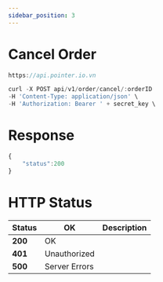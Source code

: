 ```yaml
---
sidebar_position: 3
---
```


# Cancel Order

```typescript title="Base URL"
https://api.pointer.io.vn
```

```typescript title="Cancel Order"
curl -X POST api/v1/order/cancel/:orderID
-H 'Content-Type: application/json' \
-H 'Authorization: Bearer ' + secret_key \
```

# Response

```typescript title="Response"
{
    "status":200
}
```

# HTTP Status

| Status  | OK            | Description |
| ------- | ------------- | ----------- |
| **200** | OK            |             |
| **401** | Unauthorized  |             |
| **500** | Server Errors |             |
